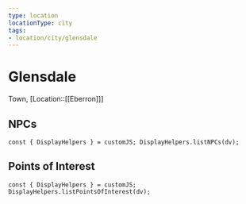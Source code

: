 ```yaml
---
type: location
locationType: city
tags: 
- location/city/glensdale
---
```


# Glensdale
Town, [Location::[[Eberron]]]


## NPCs
```dataviewjs
const { DisplayHelpers } = customJS; DisplayHelpers.listNPCs(dv);
```

## Points of Interest
```dataviewjs
const { DisplayHelpers } = customJS; DisplayHelpers.listPointsOfInterest(dv);
```
